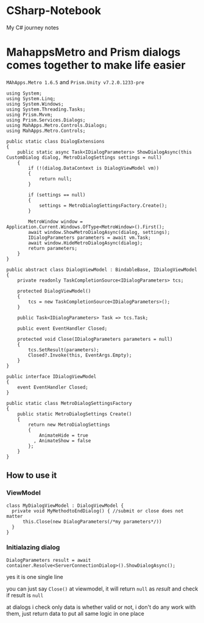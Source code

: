 # CSharp-Notebook
My C# journey notes




# MahappsMetro and Prism dialogs comes together to make life easier

`MAhApps.Metro 1.6.5` and `Prism.Unity v7.2.0.1233-pre` 

```
using System;
using System.Linq;
using System.Windows;
using System.Threading.Tasks;
using Prism.Mvvm;
using Prism.Services.Dialogs;
using MahApps.Metro.Controls.Dialogs;
using MahApps.Metro.Controls;

public static class DialogExtensions
{
    public static async Task<IDialogParameters> ShowDialogAsync(this CustomDialog dialog, MetroDialogSettings settings = null)
    {
        if (!(dialog.DataContext is DialogViewModel vm))
        {
            return null;
        }

        if (settings == null)
        {
            settings = MetroDialogSettingsFactory.Create();
        }

        MetroWindow window = Application.Current.Windows.OfType<MetroWindow>().First();
        await window.ShowMetroDialogAsync(dialog, settings);
        IDialogParameters parameters = await vm.Task;
        await window.HideMetroDialogAsync(dialog);
        return parameters;
    }
}

public abstract class DialogViewModel : BindableBase, IDialogViewModel
{
    private readonly TaskCompletionSource<IDialogParameters> tcs;

    protected DialogViewModel()
    {
        tcs = new TaskCompletionSource<IDialogParameters>();
    }

    public Task<IDialogParameters> Task => tcs.Task;

    public event EventHandler Closed;

    protected void Close(IDialogParameters parameters = null)
    {
        tcs.SetResult(parameters);
        Closed?.Invoke(this, EventArgs.Empty);
    }
}

public interface IDialogViewModel
{
    event EventHandler Closed;
}

public static class MetroDialogSettingsFactory
{
    public static MetroDialogSettings Create()
    {
        return new MetroDialogSettings
        {
            AnimateHide = true
          , AnimateShow = false
        };
    }
}
```

## How to use it

### ViewModel

```
class MyDialogViewModel : DialogViewModel {
  private void MyMethodtoEndDialog() { //submit or close does not matter
      this.Close(new DialogParameters(/*my parameters*/))
  }
}

```

### Initialazing dialog

```
DialogParameters result = await container.Resolve<ServerConnectionDialog>().ShowDialogAsync();

```
yes it is one single line

you can just say `Close()` at viewmodel, it will return `null` as *result* and check if result is `null` 

at dialogs i check only data is whether valid or not, i don't do any work with them, just return data to put all same logic in one place
